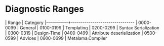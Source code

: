 # Diagnostic Ranges

| Range     | Category
|-----------+--------------------------------
| 0000-0099 | General
| 0100-0199 | Templating
| 0200-0299 | Syntax Serialization
| 0300-0319 | Design-Time
| 0400-0499 | Attribute deserialization
| 0500-0599 | Advices
| 0600-0699 | Metalama.Compiler